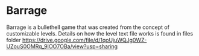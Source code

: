 # Barrage
Barrage is a bullethell game that was created from the concept of customizable levels.
Details on how the level text file works is found in files folder
https://drive.google.com/file/d/1qoUjuWQJg0WZ-UZouS0OMRq_9IOO7OBa/view?usp=sharing
